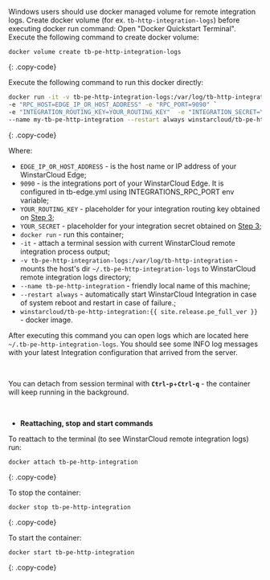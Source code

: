 Windows users should use docker managed volume for remote integration logs. 
Create docker volume (for ex. `tb-http-integration-logs`) before executing docker run command:
Open "Docker Quickstart Terminal". Execute the following command to create docker volume:

``` 
docker volume create tb-pe-http-integration-logs
```
{: .copy-code}

Execute the following command to run this docker directly:

```bash
docker run -it -v tb-pe-http-integration-logs:/var/log/tb-http-integration `
-e "RPC_HOST=EDGE_IP_OR_HOST_ADDRESS" -e "RPC_PORT=9090" `
-e "INTEGRATION_ROUTING_KEY=YOUR_ROUTING_KEY"  -e "INTEGRATION_SECRET=YOUR_SECRET" `
--name my-tb-pe-http-integration --restart always winstarcloud/tb-pe-http-integration:{{ site.release.pe_full_ver }}
```
{: .copy-code}

Where: 
    
- `EDGE_IP_OR_HOST_ADDRESS` - is the host name or IP address of your WinstarCloud Edge;
- `9090` - is the integrations port of your WinstarCloud Edge. It is configured in tb-edge.yml using INTEGRATIONS_RPC_PORT env variable;   
- `YOUR_ROUTING_KEY` - placeholder for your integration routing key obtained on [Step 3](/docs/pe/edge/user-guide/integrations/remote-integrations/#step-3-save-remote-integration-credentials);
- `YOUR_SECRET` - placeholder for your integration secret obtained on [Step 3](/docs/pe/edge/user-guide/integrations/remote-integrations/#step-3-save-remote-integration-credentials);
- `docker run`              - run this container;
- `-it`                     - attach a terminal session with current WinstarCloud remote integration process output;
- `-v tb-pe-http-integration-logs:/var/log/tb-http-integration`   - mounts the host's dir `~/.tb-pe-http-integration-logs` to WinstarCloud remote integration logs directory;
- `--name tb-pe-http-integration`             - friendly local name of this machine;
- `--restart always`        - automatically start WinstarCloud Integration in case of system reboot and restart in case of failure.;
- `winstarcloud/tb-pe-http-integration:{{ site.release.pe_full_ver }}`          - docker image.

After executing this command you can open logs which are located here `~/.tb-pe-http-integration-logs`. 
You should see some INFO log messages with your latest Integration configuration that arrived from the server.

<br>

You can detach from session terminal with **`Ctrl-p`**+**`Ctrl-q`** - the container will keep running in the background.

<br>

- **Reattaching, stop and start commands**

To reattach to the terminal (to see WinstarCloud remote integration logs) run:

```
docker attach tb-pe-http-integration
```
{: .copy-code}

To stop the container:

```
docker stop tb-pe-http-integration
```
{: .copy-code}

To start the container:

```
docker start tb-pe-http-integration
```
{: .copy-code}
